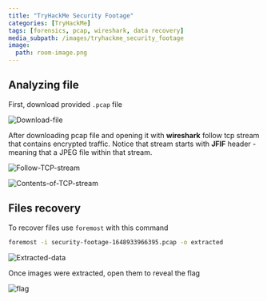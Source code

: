 ```yaml
---
title: "TryHackMe Security Footage"
categories: [TryHackMe]
tags: [forensics, pcap, wireshark, data recovery] 
media_subpath: /images/tryhackme_security_footage
image:
  path: room-image.png
---
```



## Analyzing file
First, download provided `.pcap` file

![Download-file](1.png)


After downloading pcap file and opening it with **wireshark** follow tcp stream that contains encrypted traffic. Notice that stream starts with **JFIF** header - meaning that a JPEG file within that stream.

![Follow-TCP-stream](2.png)

![Contents-of-TCP-stream](3.png)


## Files recovery

To recover files use `foremost` with this command
```bash
foremost -i security-footage-1648933966395.pcap -o extracted
```

![Extracted-data](4.png)

Once images were extracted, open them to reveal the flag

![flag](5.png)

